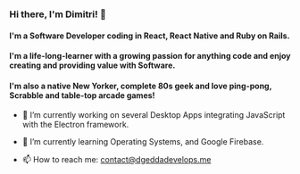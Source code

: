 ### Hi there, I'm Dimitri! 👋
#### I'm a Software Developer coding in React, React Native and Ruby on Rails.
#### I'm a life-long-learner with a growing passion for anything code and enjoy creating and providing value with Software.
#### I'm also a native New Yorker, complete 80s geek and love ping-pong, Scrabble and table-top arcade games!
 
<!--
**chimesindeed/chimesindeed** is a ✨ _special_ ✨ repository because its `README.md` (this file) appears on your GitHub profile.
-->

- 🔭 I’m currently working on several Desktop Apps integrating JavaScript with the Electron framework.

- 🌱 I’m currently learning Operating Systems, and Google Firebase.

- 📫 How to reach me: contact@dgeddadevelops.me
